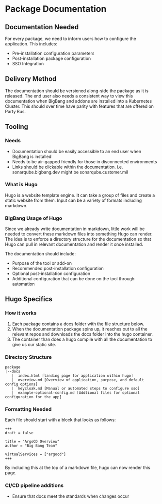 # Package Documentation

## Documentation Needed

For every package, we need to inform users how to configure the application.
This includes:

* Pre-installation configuration parameters
* Post-installation package configuration
* SSO Integration

## Delivery Method

The documentation should be versioned along-side the package as it is released. The end user also needs a consistent way to view this documentation when BigBang and addons are installed into a Kubernetes Cluster. This should over time have parity with features that are offered on Party Bus.

## Tooling

### Needs

* Documentation should be easily accessible to an end user when BigBang is installed
* Needs to be air-gapped friendly for those in disconnected environments
* Links should be clickable within the documentation. i.e. sonarqube.bigbang.dev might be sonarqube.customer.mil

### What is Hugo

Hugo is a website template engine. It can take a group of files and create a static website from them. Input can be a variety of formats including markdown.

### BigBang Usage of Hugo

Since we already write documentation in markdown, little work will be needed to convert these markdown files into something Hugo can render. The idea is to enforce a directory structure for the documentation so that Hugo can pull in relevant documentation and render it once installed.

The documentation should include:

* Purpose of the tool or add-on
* Recommended post-installation configuration
* Optional post-installation configuration
* Additional configuration that can be done on the tool through automation

## Hugo Specifics

### How it works

1. Each package contains a docs folder with the file structure below.
2. When the documentation package spins up, it reaches out to all the relevant repos and downloads the docs folder into the hugo container.
3. The container than does a hugo compile with all the documentation to give us our static site.

### Directory Structure

```text
package
|--docs
   |  index.html [landing page for application within hugo]
   |  overview.md [Overview of application, purpose, and default config options]
   |  keycloak.md [Manual or automated steps to configure sso]
   |  example-optional-config.md [Addtional files for optional configuration for the app]
```

### Formatting Needed

Each file should start with a block that looks as follows:

```text
+++
draft = false

title = "ArgoCD Overview"
author = "Big Bang Team"

virtualServices = ["argocd"]
+++
```

By including this at the top of a markdown file, hugo can now render this page.

### CI/CD pipeline additions

* Ensure that docs meet the standards when changes occur
